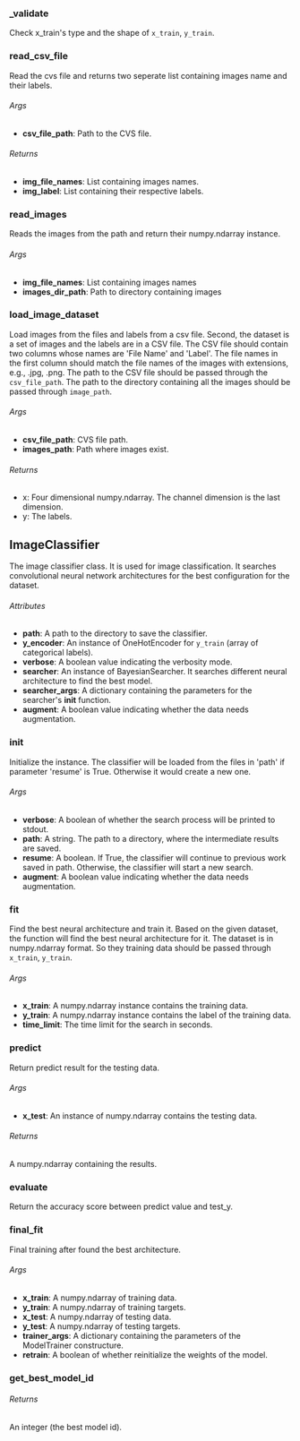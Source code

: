 ### _validate
Check x_train's type and the shape of `x_train`, `y_train`.

### read_csv_file
Read the cvs file and returns two seperate list containing images name and their labels.

###### Args
* **csv_file_path**: Path to the CVS file.

###### Returns
* **img_file_names**: List containing images names. 
* **img_label**: List containing their respective labels.

### read_images
Reads the images from the path and return their numpy.ndarray instance.

###### Args

* **img_file_names**: List containing images names
* **images_dir_path**: Path to directory containing images

### load_image_dataset
Load images from the files and labels from a csv file.
Second, the dataset is a set of images and the labels are in a CSV file. The CSV file should contain two columns whose names are 'File Name' and 'Label'. The file names in the first column should match the file names of the images with extensions, e.g., .jpg, .png. The path to the CSV file should be passed through the `csv_file_path`. The path to the directory containing all the images should be passed through `image_path`.

###### Args
* **csv_file_path**: CVS file path.
* **images_path**: Path where images exist.

###### Returns
* x: Four dimensional numpy.ndarray. The channel dimension is the last dimension. 
* y: The labels.

## ImageClassifier
The image classifier class.
It is used for image classification. It searches convolutional neural network architectures for the best configuration for the dataset.

###### Attributes
* **path**: A path to the directory to save the classifier.
* **y_encoder**: An instance of OneHotEncoder for `y_train` (array of categorical labels).
* **verbose**: A boolean value indicating the verbosity mode.
* **searcher**: An instance of BayesianSearcher. It searches different
    neural architecture to find the best model.
* **searcher_args**: A dictionary containing the parameters for the searcher's __init__ function.
* **augment**: A boolean value indicating whether the data needs augmentation.

### __init__
Initialize the instance.
The classifier will be loaded from the files in 'path' if parameter 'resume' is True. Otherwise it would create a new one.

###### Args
* **verbose**: A boolean of whether the search process will be printed to stdout.
* **path**: A string. The path to a directory, where the intermediate results are saved.
* **resume**: A boolean. If True, the classifier will continue to previous work saved in path.
    Otherwise, the classifier will start a new search.
* **augment**: A boolean value indicating whether the data needs augmentation.

### fit
Find the best neural architecture and train it.
Based on the given dataset, the function will find the best neural architecture for it. The dataset is in numpy.ndarray format. So they training data should be passed through `x_train`, `y_train`.

###### Args
* **x_train**: A numpy.ndarray instance contains the training data.
* **y_train**: A numpy.ndarray instance contains the label of the training data.
* **time_limit**: The time limit for the search in seconds.

### predict
Return predict result for the testing data.

###### Args
* **x_test**: An instance of numpy.ndarray contains the testing data.

###### Returns
A numpy.ndarray containing the results.

### evaluate
Return the accuracy score between predict value and test_y.

### final_fit
Final training after found the best architecture.

###### Args
* **x_train**: A numpy.ndarray of training data.
* **y_train**: A numpy.ndarray of training targets.
* **x_test**: A numpy.ndarray of testing data.
* **y_test**: A numpy.ndarray of testing targets.
* **trainer_args**: A dictionary containing the parameters of the ModelTrainer constructure.
* **retrain**: A boolean of whether reinitialize the weights of the model.

### get_best_model_id

###### Returns

An integer (the best model id).

